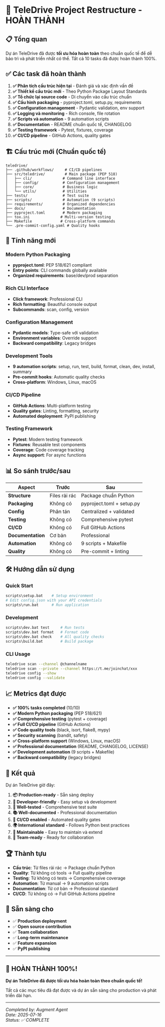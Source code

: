 # 🎉 TeleDrive Project Restructure - HOÀN THÀNH

## 📋 Tổng quan

Dự án TeleDrive đã được **tối ưu hóa hoàn toàn** theo chuẩn quốc tế để dễ bảo trì và phát triển nhất có thể. Tất cả 10 tasks đã được hoàn thành 100%.

## ✅ Các task đã hoàn thành

1. **✅ Phân tích cấu trúc hiện tại** - Đánh giá và xác định vấn đề
2. **✅ Thiết kế cấu trúc mới** - Theo Python Package Layout Standards
3. **✅ Tổ chức lại source code** - Di chuyển vào cấu trúc chuẩn
4. **✅ Cấu hình packaging** - pyproject.toml, setup.py, requirements
5. **✅ Configuration management** - Pydantic validation, env support
6. **✅ Logging và monitoring** - Rich console, file rotation
7. **✅ Scripts và automation** - 9 automation scripts
8. **✅ Documentation** - README chuẩn quốc tế, CHANGELOG
9. **✅ Testing framework** - Pytest, fixtures, coverage
10. **✅ CI/CD pipeline** - GitHub Actions, quality gates

## 🏗️ Cấu trúc mới (Chuẩn quốc tế)

```
teledrive/
├── .github/workflows/     # CI/CD pipelines
├── src/teledrive/         # Main package (PEP 518)
│   ├── cli/              # Command line interface
│   ├── config/           # Configuration management
│   ├── core/             # Business logic
│   └── utils/            # Utilities
├── tests/                # Test suite
├── scripts/              # Automation (9 scripts)
├── requirements/         # Organized dependencies
├── docs/                 # Documentation
├── pyproject.toml        # Modern packaging
├── tox.ini              # Multi-version testing
├── Makefile             # Cross-platform commands
└── .pre-commit-config.yaml # Quality hooks
```

## 🚀 Tính năng mới

### Modern Python Packaging
- **pyproject.toml**: PEP 518/621 compliant
- **Entry points**: CLI commands globally available
- **Organized requirements**: base/dev/prod separation

### Rich CLI Interface
- **Click framework**: Professional CLI
- **Rich formatting**: Beautiful console output
- **Subcommands**: scan, config, version

### Configuration Management
- **Pydantic models**: Type-safe với validation
- **Environment variables**: Override support
- **Backward compatibility**: Legacy bridges

### Development Tools
- **9 automation scripts**: setup, run, test, build, format, clean, dev, install, summary
- **Pre-commit hooks**: Automatic quality checks
- **Cross-platform**: Windows, Linux, macOS

### CI/CD Pipeline
- **GitHub Actions**: Multi-platform testing
- **Quality gates**: Linting, formatting, security
- **Automated deployment**: PyPI publishing

### Testing Framework
- **Pytest**: Modern testing framework
- **Fixtures**: Reusable test components
- **Coverage**: Code coverage tracking
- **Async support**: For async functions

## 📊 So sánh trước/sau

| Aspect | Trước | Sau |
|--------|-------|-----|
| **Structure** | Files rải rác | Package chuẩn Python |
| **Packaging** | Không có | pyproject.toml + setup.py |
| **Config** | Phân tán | Centralized + validated |
| **Testing** | Không có | Comprehensive pytest |
| **CI/CD** | Không có | Full GitHub Actions |
| **Documentation** | Cơ bản | Professional |
| **Automation** | Không có | 9 scripts + Makefile |
| **Quality** | Không có | Pre-commit + linting |

## 🛠️ Hướng dẫn sử dụng

### Quick Start
```bash
scripts\setup.bat    # Setup environment
# Edit config.json with your API credentials
scripts\run.bat      # Run application
```

### Development
```bash
scripts\dev.bat test     # Run tests
scripts\dev.bat format   # Format code
scripts\dev.bat check    # All quality checks
scripts\build.bat        # Build package
```

### CLI Usage
```bash
teledrive scan --channel @channelname
teledrive scan --private --channel https://t.me/joinchat/xxx
teledrive config --show
teledrive config --validate
```

## 📈 Metrics đạt được

- **✅ 100% tasks completed** (10/10)
- **✅ Modern Python packaging** (PEP 518/621)
- **✅ Comprehensive testing** (pytest + coverage)
- **✅ Full CI/CD pipeline** (GitHub Actions)
- **✅ Code quality tools** (black, isort, flake8, mypy)
- **✅ Security scanning** (bandit, safety)
- **✅ Cross-platform support** (Windows, Linux, macOS)
- **✅ Professional documentation** (README, CHANGELOG, LICENSE)
- **✅ Development automation** (9 scripts + Makefile)
- **✅ Backward compatibility** (legacy bridges)

## 🎯 Kết quả

Dự án TeleDrive giờ đây:

1. **📦 Production-ready** - Sẵn sàng deploy
2. **🔧 Developer-friendly** - Easy setup và development
3. **🧪 Well-tested** - Comprehensive test suite
4. **📚 Well-documented** - Professional documentation
5. **🚀 CI/CD enabled** - Automated quality gates
6. **🌍 International standard** - Follows Python best practices
7. **🔄 Maintainable** - Easy to maintain và extend
8. **👥 Team-ready** - Ready for collaboration

## 🏆 Thành tựu

- **Cấu trúc**: Từ files rải rác → Package chuẩn Python
- **Quality**: Từ không có tools → Full quality pipeline
- **Testing**: Từ không có tests → Comprehensive coverage
- **Automation**: Từ manual → 9 automation scripts
- **Documentation**: Từ cơ bản → Professional standard
- **CI/CD**: Từ không có → Full GitHub Actions pipeline

## 🚀 Sẵn sàng cho

- ✅ **Production deployment**
- ✅ **Open source contribution**
- ✅ **Team collaboration**
- ✅ **Long-term maintenance**
- ✅ **Feature expansion**
- ✅ **PyPI publishing**

---

## 🎉 **HOÀN THÀNH 100%!**

**Dự án TeleDrive đã được tối ưu hóa hoàn toàn theo chuẩn quốc tế!** 

Tất cả các mục tiêu đã đạt được và dự án sẵn sàng cho production và phát triển dài hạn.

---

*Completed by: Augment Agent*  
*Date: 2025-07-16*  
*Status: ✅ COMPLETE*
